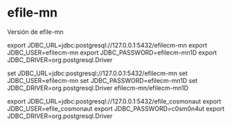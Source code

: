 # efile-mn

Versión de efile-mn


export JDBC_URL=jdbc:postgresql://127.0.0.1:5432/efilecm-mn
export JDBC_USER=efilecm-mn
export JDBC_PASSWORD=efilecm-mn1D
export JDBC_DRIVER=org.postgresql.Driver

set JDBC_URL=jdbc:postgresql://127.0.0.1:5432/efilecm-mn
set JDBC_USER=efilecm-mn
set JDBC_PASSWORD=efilecm-mn1D
set JDBC_DRIVER=org.postgresql.Driver
efilecm-mn/efilecm-mn1D


export JDBC_URL=jdbc:postgresql://127.0.0.1:5432/efile_cosmonaut
export JDBC_USER=efile_cosmonaut
export JDBC_PASSWORD=c0sm0n4ut
export JDBC_DRIVER=org.postgresql.Driver
 
